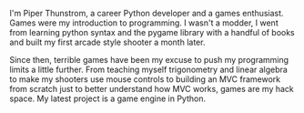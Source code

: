 I'm Piper Thunstrom, a career Python developer and a games enthusiast. Games
were my introduction to programming. I wasn't a modder, I went from learning 
python syntax and the pygame library with a handful of books and built my first
arcade style shooter a month later.

Since then, terrible games have been my excuse to push my programming limits a
little further. From teaching myself trigonometry and linear algebra to make
my shooters use mouse controls to building an MVC framework from scratch just
to better understand how MVC works, games are my hack space. My latest project
is a game engine in Python.